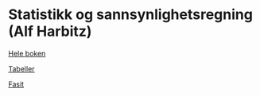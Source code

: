 # Statistikk og sannsynlighetsregning (Alf Harbitz)

<a id="raw-url" href="https://github.com/nsfnost/Harbitz/blob/main/Harbitz_bok.pdf">Hele boken</a>

<a id="raw-url" href="https://github.com/nsfnost/Harbitz/blob/main/Harbitz_tabeller.pdf">Tabeller</a>

<a id="raw-url" href="https://github.com/nsfnost/Harbitz/blob/main/Harbitz_fasit_2021_0905.pdf">Fasit</a>


